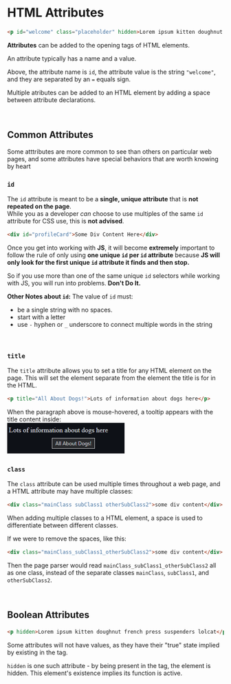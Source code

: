 

# HTML Attributes
 


```html
<p id="welcome" class="placeholder" hidden>Lorem ipsum kitten doughnut french press suspenders lolcat</p>
```

**Attributes** can be added to the opening tags of HTML elements. 

An attribute typically has a name and a value. 

Above, the attribute name is ```id```, the attribute value is the string ```"welcome"```, and they are separated by an ```=``` equals sign.

Multiple atributes can be added to an HTML element by adding a space between attribute declarations. 

<br>

## Common Attributes
Some atttributes are more common to see than others on particular web pages, and some attributes have special behaviors that are worth knowing by heart

### ```id```
The ```id``` attribute is meant to be a **single, unique attribute** that is **not repeated on the page**.  
While you as a developer *can* choose to use multiples of the same ```id``` attribute for CSS use, this is **not advised**. 
```html
<div id="profileCard">Some Div Content Here</div>
```


Once you get into working with **JS**, it will become **extremely** important to follow the rule of only using **one unique ```id``` per ```id``` attribute** because **JS will only look for the first unique ```id``` attribute it finds and then stop.**   

So if you use more than one of the same unique ```id``` selectors while working with JS, you will run into problems. **Don't Do It.**

**Other Notes about ```id```:**
The value of ```id``` must:
* be a single string with no spaces.
* start with a letter
* use ```-``` hyphen or ```_``` underscore to connect multiple words in the string

<br>

### ```title```
The ```title``` attribute allows you to set a title for any HTML element on the page. This will set the element separate from the element the title is for in the HTML. 
```html
<p title="All About Dogs!">Lots of information about dogs here</p>
```
When the paragraph above is mouse-hovered, a tooltip appears with the title content inside:
<br><img src="../images/tooltip.PNG"> 



### ```class```
The ```class``` attribute can be used multiple times throughout a web page, and a HTML attribute may have multiple classes:
```HTML
<div class="mainClass subClass1 otherSubClass2">some div content</div>
```
When adding multiple classes to a HTML element, a space is used to differentiate between different classes.  

If we were to remove the spaces, like this:
```html
<div class="mainClass_subClass1_otherSubClass2">some div content</div>
```
Then the page parser would read ```mainClass_subClass1_otherSubClass2``` all as one class, instead of the separate classes ```mainClass```, ```subClass1```, and ```otherSubClass2```.

<br>

## Boolean Attributes
```html
<p hidden>Lorem ipsum kitten doughnut french press suspenders lolcat</p>
```

Some attributes will not have values, as they have their "true" state implied by existing in the tag. 

```hidden``` is one such attribute - by being present in the tag, the element is hidden. This element's existence implies its function is active. 

<br>
